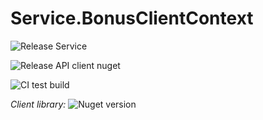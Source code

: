 # Service.BonusClientContext

![Release Service](https://github.com/MyJetWallet/Service.BonusClientContext/workflows/Release%20Service/badge.svg)

![Release API client nuget](https://github.com/MyJetWallet/Service.BonusClientContext/workflows/Release%20API%20client%20nuget/badge.svg)

![CI test build](https://github.com/MyJetWallet/Service.BonusClientContext/workflows/CI%20test%20build/badge.svg)

*Client library:* ![Nuget version](https://img.shields.io/nuget/v/MyJetWallet.Service.BonusClientContext.Client?label=MyJetWallet.Service.BonusClientContext.Client&style=social)

